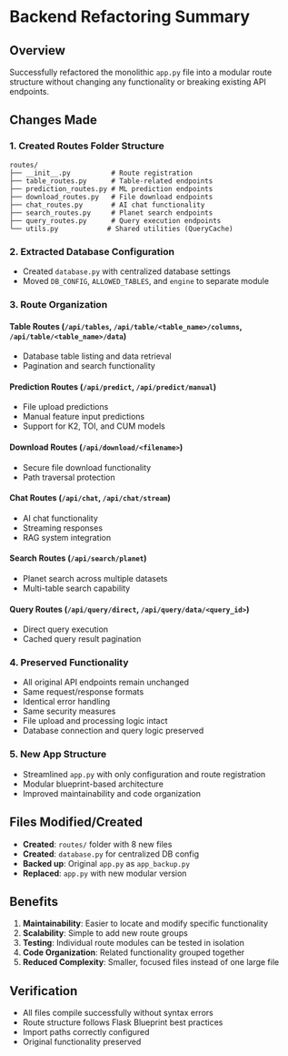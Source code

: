 # Backend Refactoring Summary

## Overview
Successfully refactored the monolithic `app.py` file into a modular route structure without changing any functionality or breaking existing API endpoints.

## Changes Made

### 1. Created Routes Folder Structure
```
routes/
├── __init__.py          # Route registration
├── table_routes.py      # Table-related endpoints
├── prediction_routes.py # ML prediction endpoints
├── download_routes.py   # File download endpoints
├── chat_routes.py       # AI chat functionality
├── search_routes.py     # Planet search endpoints
├── query_routes.py      # Query execution endpoints
└── utils.py            # Shared utilities (QueryCache)
```

### 2. Extracted Database Configuration
- Created `database.py` with centralized database settings
- Moved `DB_CONFIG`, `ALLOWED_TABLES`, and `engine` to separate module

### 3. Route Organization

#### Table Routes (`/api/tables`, `/api/table/<table_name>/columns`, `/api/table/<table_name>/data`)
- Database table listing and data retrieval
- Pagination and search functionality

#### Prediction Routes (`/api/predict`, `/api/predict/manual`)
- File upload predictions
- Manual feature input predictions
- Support for K2, TOI, and CUM models

#### Download Routes (`/api/download/<filename>`)
- Secure file download functionality
- Path traversal protection

#### Chat Routes (`/api/chat`, `/api/chat/stream`)
- AI chat functionality
- Streaming responses
- RAG system integration

#### Search Routes (`/api/search/planet`)
- Planet search across multiple datasets
- Multi-table search capability

#### Query Routes (`/api/query/direct`, `/api/query/data/<query_id>`)
- Direct query execution
- Cached query result pagination

### 4. Preserved Functionality
- All original API endpoints remain unchanged
- Same request/response formats
- Identical error handling
- Same security measures
- File upload and processing logic intact
- Database connection and query logic preserved

### 5. New App Structure
- Streamlined `app.py` with only configuration and route registration
- Modular blueprint-based architecture
- Improved maintainability and code organization

## Files Modified/Created
- **Created**: `routes/` folder with 8 new files
- **Created**: `database.py` for centralized DB config
- **Backed up**: Original `app.py` as `app_backup.py`
- **Replaced**: `app.py` with new modular version

## Benefits
1. **Maintainability**: Easier to locate and modify specific functionality
2. **Scalability**: Simple to add new route groups
3. **Testing**: Individual route modules can be tested in isolation
4. **Code Organization**: Related functionality grouped together
5. **Reduced Complexity**: Smaller, focused files instead of one large file

## Verification
- All files compile successfully without syntax errors
- Route structure follows Flask Blueprint best practices
- Import paths correctly configured
- Original functionality preserved